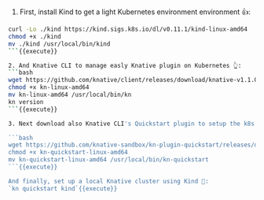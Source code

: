 1. First, install Kind to get a light Kubernetes environment environment 👍:

```bash
curl -Lo ./kind https://kind.sigs.k8s.io/dl/v0.11.1/kind-linux-amd64
chmod +x ./kind
mv ./kind /usr/local/bin/kind
```{{execute}}

2. And Knative CLI to manage easly Knative plugin on Kubernetes 👆:
```bash
wget https://github.com/knative/client/releases/download/knative-v1.1.0/kn-linux-amd64
chmod +x kn-linux-amd64
mv kn-linux-amd64 /usr/local/bin/kn
kn version
```{{execute}}

3. Next download also Knative CLI's Quickstart plugin to setup the k8s cluster quickly 😅 :

```bash
wget https://github.com/knative-sandbox/kn-plugin-quickstart/releases/download/knative-v1.1.0/kn-quickstart-linux-amd64
chmod +x kn-quickstart-linux-amd64
mv kn-quickstart-linux-amd64 /usr/local/bin/kn-quickstart
```{{execute}}

And finally, set up a local Knative cluster using Kind 🚀:
`kn quickstart kind`{{execute}}
